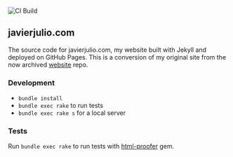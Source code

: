 ![CI Build](https://github.com/javierjulio/javierjulio.github.io/workflows/CI%20Build/badge.svg)

## javierjulio.com

The source code for javierjulio.com, my website built with Jekyll and deployed on GitHub Pages. This is a conversion of my original site from the now archived [website](https://github.com/javierjulio/website) repo.

### Development

* `bundle install`
* `bundle exec rake` to run tests
* `bundle exec rake s` for a local server

### Tests

Run `bundle exec rake` to run tests with [html-proofer](https://github.com/gjtorikian/html-proofer) gem.
